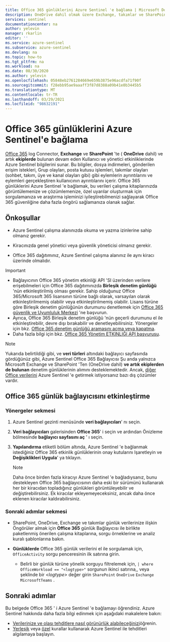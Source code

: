 ```yaml
---
title: Office 365 günlüklerini Azure Sentinel 'e bağlama | Microsoft Docs
description: OneDrive dahil olmak üzere Exchange, takımlar ve SharePoint 'te devam eden Kullanıcı ve yönetici etkinlikleri hakkında bilgi almak için Office 365 günlük bağlayıcısını kullanmayı öğrenin.
services: sentinel
documentationcenter: na
author: yelevin
manager: rkarlin
editor: ''
ms.service: azure-sentinel
ms.subservice: azure-sentinel
ms.devlang: na
ms.topic: how-to
ms.tgt_pltfrm: na
ms.workload: na
ms.date: 08/30/2020
ms.author: yelevin
ms.openlocfilehash: 05848eb2761284669e659b3875e96acdfa71f90f
ms.sourcegitcommit: f28ebb95ae9aaaff3f87d8388a09b41e0b3445b5
ms.translationtype: MT
ms.contentlocale: tr-TR
ms.lasthandoff: 03/29/2021
ms.locfileid: "98632191"
---
```

# <a name="connect-office-365-logs-to-azure-sentinel"></a>Office 365 günlüklerini Azure Sentinel'e bağlama

[Office 365](/office/) log Connector, **Exchange** ve **SharePoint** 'te ( **OneDrive** dahil) ve artık **ekiplerde** bulunan devam eden Kullanıcı ve yönetici etkinliklerinde Azure Sentinel bilgilerini sunar. Bu bilgiler, dosya indirmeleri, gönderilen erişim istekleri, Grup olayları, posta kutusu işlemleri, takımlar olayları (sohbet, takım, üye ve kanal olayları gibi) gibi eylemlerin ayrıntılarını ve eylemleri gerçekleştiren kullanıcının ayrıntılarını içerir. Office 365 günlüklerini Azure Sentinel 'e bağlamak, bu verileri çalışma kitaplarınızda görüntülemenize ve çözümlemenize, özel uyarılar oluşturmak için sorgulamanıza ve araştırma işleminizi iyileştirebilmenizi sağlayarak Office 365 güvenliğine daha fazla öngörü sağlamanıza olanak sağlar.

## <a name="prerequisites"></a>Önkoşullar

- Azure Sentinel çalışma alanınızda okuma ve yazma izinlerine sahip olmanız gerekir.

- Kiracınızda genel yönetici veya güvenlik yöneticisi olmanız gerekir.

- Office 365 dağıtımınız, Azure Sentinel çalışma alanınız ile aynı kiracı üzerinde olmalıdır.

> [!IMPORTANT]
> - Bağlayıcının Office 365 yönetim etkinliği API 'SI üzerinden verilere erişebilmeleri için Office 365 dağıtımınızda **Birleşik denetim günlüğü** 'nün etkinleştirilmiş olması gerekir. Sahip olduğunuz Office 365/Microsoft 365 lisansının türüne bağlı olarak, varsayılan olarak etkinleştirilmemiş olabilir veya etkinleştirilmemiş olabilir. Lisans türüne göre Birleşik denetim günlüğünün durumunu denetlemek için [Office 365 güvenlik ve Uyumluluk Merkezi](/office365/servicedescriptions/office-365-platform-service-description/office-365-securitycompliance-center) 'ne başvurun.
> - Ayrıca, Office 365 Birleşik denetim günlüğü 'nün geçerli durumunu el ile etkinleştirebilir, devre dışı bırakabilir ve denetleyebilirsiniz. Yönergeler için bkz. [Office 365 denetim günlüğü aramasını açma veya kapatma](/office365/securitycompliance/turn-audit-log-search-on-or-off).
> - Daha fazla bilgi için bkz. [Office 365 Yönetim ETKINLIĞI API başvurusu](/office/office-365-management-api/office-365-management-activity-api-reference).


   > [!NOTE]
   > Yukarıda belirtildiği gibi, ve **veri türleri** altındaki bağlayıcı sayfasında gördüğünüz gibi, Azure Sentinel Office 365 Bağlayıcısı Şu anda yalnızca Microsoft Exchange ve SharePoint 'Ten (OneDrive dahil) **ve artık ekiplerden de bulunan** denetim günlüklerinin alımını desteklemektedir. Ancak, [diğer Office verilerini](https://techcommunity.microsoft.com/t5/azure-sentinel/ingesting-office-365-alerts-with-graph-security-api/ba-p/984888) Azure Sentinel 'e getirmek istiyorsanız bazı dış çözümler vardır. 

## <a name="enable-the-office-365-log-connector"></a>Office 365 günlük bağlayıcısını etkinleştirme

### <a name="instructions-tab"></a>Yönergeler sekmesi

1. Azure Sentinel gezinti menüsünde **veri bağlayıcıları**' nı seçin.

1. **Veri bağlayıcıları** galerisinden **Office 365**' i seçin ve ardından Önizleme bölmesinde **bağlayıcı sayfasını aç** ' ı seçin.

1. **Yapılandırma** etiketli bölüm altında, Azure Sentinel 'e bağlanmak istediğiniz Office 365 etkinlik günlüklerinin onay kutularını Işaretleyin ve **Değişiklikleri Uygula**' ya tıklayın. 

   > [!NOTE]
   > Daha önce birden fazla kiracıyı Azure Sentinel 'e bağladıysanız, bunu destekleyen Office 365 bağlayıcısının daha eski bir sürümünü kullanarak her bir kiracıdan topladığınız günlükleri görüntüleyebilir ve değiştirebilirsiniz. Ek kiracılar ekleyemeyeceksiniz, ancak daha önce eklenen kiracılar kaldırabilirsiniz.

### <a name="next-steps-tab"></a>Sonraki adımlar sekmesi

- SharePoint, OneDrive, Exchange ve takımlar günlük verilerinize ilişkin Öngörüler almak için **Office 365** günlük Bağlayıcısı ile birlikte paketlenmiş önerilen çalışma kitaplarına, sorgu örneklerine ve analiz kuralı şablonlarına bakın.

- **Günlüklerde** Office 365 günlük verilerini el ile sorgulamak için, `OfficeActivity` sorgu penceresinin ilk satırına girin.
   - Belirli bir günlük türüne yönelik sorguyu filtrelemek için, `| where OfficeWorkload == "<logtype>"` sorgunun ikinci satırına,, veya şeklinde bir *\<logtype\>* değer girin `SharePoint` `OneDrive` `Exchange` `MicrosoftTeams` .

## <a name="next-steps"></a>Sonraki adımlar
Bu belgede Office 365 ' i Azure Sentinel 'e bağlamayı öğrendiniz. Azure Sentinel hakkında daha fazla bilgi edinmek için aşağıdaki makalelere bakın:
- [Verilerinize ve olası tehditlere nasıl görünürlük alabileceğinizi](quickstart-get-visibility.md)öğrenin.
- [Yerleşik](tutorial-detect-threats-built-in.md) veya [özel](tutorial-detect-threats-custom.md) kurallar kullanarak Azure Sentinel ile tehditleri algılamaya başlayın.